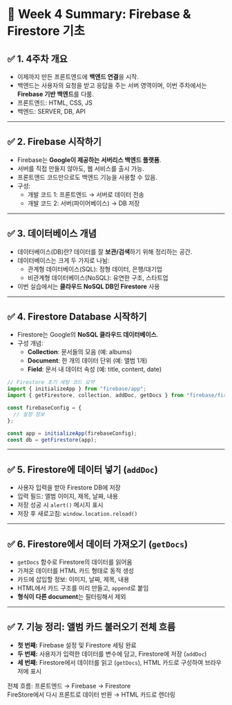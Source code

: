 # 📘 Week 4 Summary: Firebase & Firestore 기초

## ✅ 1. 4주차 개요
- 이제까지 만든 프론트엔드에 **백엔드 연결**을 시작.
- 백엔드는 사용자의 요청을 받고 응답을 주는 서버 영역이며, 이번 주차에서는 **Firebase 기반 백엔드**를 다룸.
- 프론트엔드: HTML, CSS, JS
- 백엔드: SERVER, DB, API

---

## ✅ 2. Firebase 시작하기
- Firebase는 **Google이 제공하는 서버리스 백엔드 플랫폼**.
- 서버를 직접 만들지 않아도, 웹 서비스를 출시 가능.
- 프론트엔드 코드만으로도 백엔드 기능을 사용할 수 있음.
- 구성:
  - 개발 코드 1: 프론트엔드 → 서버로 데이터 전송
  - 개발 코드 2: 서버(파이어베이스) → DB 저장

---

## ✅ 3. 데이터베이스 개념
- 데이터베이스(DB)란? 데이터를 잘 **보관/검색**하기 위해 정리하는 공간.
- 데이터베이스는 크게 두 가지로 나뉨:
  - 관계형 데이터베이스(SQL): 정형 데이터, 은행/대기업
  - 비관계형 데이터베이스(NoSQL): 유연한 구조, 스타트업
- 이번 실습에서는 **클라우드 NoSQL DB인 Firestore** 사용

---

## ✅ 4. Firestore Database 시작하기
- Firestore는 Google의 **NoSQL 클라우드 데이터베이스**.
- 구성 개념:
  - **Collection**: 문서들의 모음 (예: albums)
  - **Document**: 한 개의 데이터 단위 (예: 앨범 1개)
  - **Field**: 문서 내 데이터 속성 (예: title, content, date)

```js
// Firestore 초기 세팅 코드 요약
import { initializeApp } from "firebase/app";
import { getFirestore, collection, addDoc, getDocs } from "firebase/firestore";

const firebaseConfig = {
  // 설정 정보
};

const app = initializeApp(firebaseConfig);
const db = getFirestore(app);
```

---

## ✅ 5. Firestore에 데이터 넣기 (`addDoc`)
- 사용자 입력을 받아 Firestore DB에 저장
- 입력 필드: 앨범 이미지, 제목, 날짜, 내용
- 저장 성공 시 `alert()` 메시지 표시
- 저장 후 새로고침: `window.location.reload()`

---

## ✅ 6. Firestore에서 데이터 가져오기 (`getDocs`)
- `getDocs` 함수로 Firestore의 데이터를 읽어옴
- 가져온 데이터를 HTML 카드 형태로 동적 생성
- 카드에 삽입할 정보: 이미지, 날짜, 제목, 내용
- HTML에서 카드 구조를 미리 만들고, `append`로 붙임
- **형식이 다른 document**는 필터링해서 제외


---

## ✅ 7. 기능 정리: 앨범 카드 불러오기 전체 흐름

- **첫 번째:** Firebase 설정 및 Firestore 세팅 완료
- **두 번째:** 사용자가 입력한 데이터를 변수에 담고, Firestore에 저장 (`addDoc`)
- **세 번째:** Firestore에서 데이터를 읽고 (`getDocs`), HTML 카드로 구성하여 브라우저에 표시

전체 흐름:
프론트엔드 → Firebase → Firestore  
FireStore에서 다시 프론트로 데이터 반환 → HTML 카드로 렌더링
